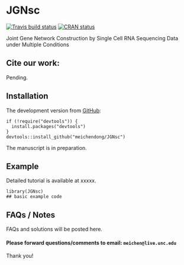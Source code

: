 # JGNsc

<!-- badges: start -->
[![Travis build status](https://travis-ci.com/meichendong/JGNsc.svg?token=csxDR5yj8mozKtxdzYCW&branch=main)](https://travis-ci.com/meichendong/JGNsc.svg?token=csxDR5yj8mozKtxdzYCW&branch=main)
[![CRAN status](https://www.r-pkg.org/badges/version/JGNsc)](https://CRAN.R-project.org/package=JGNsc)
<!-- badges: end -->

Joint Gene Network Construction by Single Cell RNA Sequencing Data under Multiple Conditions


## Cite our work:
Pending.

## Installation
The development version from [GitHub](https://github.com/):
```{r}
if (!require("devtools")) {
  install.packages("devtools")
}
devtools::install_github("meichendong/JGNsc")
```

The manuscript is in preparation.


## Example
Detailed tutorial is available at xxxxx.
```{r example}
library(JGNsc)
## basic example code
```

## FAQs / Notes
FAQs and solutions will be posted here.

#### Please forward questions/comments to email: `meichen@live.unc.edu`

Thank you!

